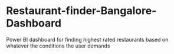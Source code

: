 # Restaurant-finder-Bangalore-Dashboard
Power BI dashboard for finding highest rated restaurants based on whatever the conditions the user demands
